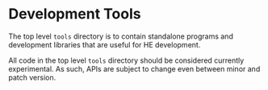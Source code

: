 # Development Tools

The top level `tools` directory is to contain standalone programs and
development libraries that are useful for HE development.

All code in the top level `tools` directory should be considered currently
experimental. As such, APIs are subject to change even between minor and
patch version.

